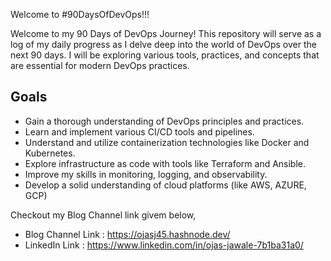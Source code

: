 Welcome to #90DaysOfDevOps!!!

Welcome to my 90 Days of DevOps Journey! This repository will serve as a log of my daily progress as I delve deep into the world of DevOps over the next 90 days. I will be exploring various tools, practices, and concepts that are essential for modern DevOps practices.

## Goals

- Gain a thorough understanding of DevOps principles and practices.
- Learn and implement various CI/CD tools and pipelines.
- Understand and utilize containerization technologies like Docker and Kubernetes.
- Explore infrastructure as code with tools like Terraform and Ansible.
- Improve my skills in monitoring, logging, and observability.
- Develop a solid understanding of cloud platforms (like AWS, AZURE, GCP)


Checkout my Blog Channel link givem below,

- Blog Channel Link : https://ojasj45.hashnode.dev/
- LinkedIn Link     : https://www.linkedin.com/in/ojas-jawale-7b1ba31a0/
